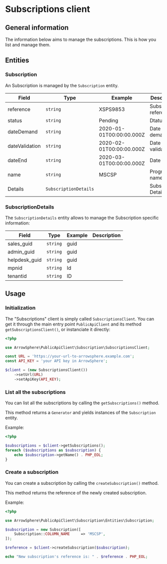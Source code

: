# Subscriptions client

## General information

The information below aims to manage the subscriptions. This is how you list and manage them.

## Entities

### Subscription

An Subscription is managed by the `Subscription` entity.

| Field         | Type           | Example                | Description                |
|---------------|----------------|------------------------|----------------------------|
| reference     | `string`       | XSPS9853               | Subscription reference ID  |
| status        | `string`       | Pending                | Dtatus                     |
| dateDemand    | `string`       | 2020-01-01T00:00:00.000Z | Date demand                |
| dateValidation | `string`       | 2020-02-01T00:00:00.000Z | Date of validation         |
| dateEnd       | `string`       | 2020-03-01T00:00:00.000Z | Date end                   |
| name          | `string`       | MSCSP                  | Program name               |
| Details       | `SubscriptionDetails`       |                        | Subscription Details       |

### SubscriptionDetails

The `SubscriptionDetails` entity allows to manage the Subscription specific information:

| Field            | Type     | Example | Description                                              |
|------------------| -------- |---------| -------------------------------------------------------- |
| sales_guid       | `string` | guid    |                         |
| admin_guid       | `string` | guid    |                                              |
| helpdesk_guid    | `string` | guid    |                                 |
| mpnid            | `string`   | Id      |  |
| tenantid         | `string` | ID      |                                     |

## Usage

### Initialization

The "Subscriptions" client is simply called `SubscriptionsClient`.
You can get it through the main entry point `PublicApiClient` and its method `getSubscriptionsClient()`, or instanciate it directly:

```php
<?php

use ArrowSphere\PublicApiClient\Subscription\SubscriptionsClient;

const URL = 'https://your-url-to-arrowsphere.example.com';
const API_KEY = 'your API key in ArrowSphere';

$client = (new SubscriptionsClient())
    ->setUrl(URL)
    ->setApiKey(API_KEY);
```

### List all the subscriptions

You can list all the subscriptions by calling the `getSubscriptions()` method.

This method returns a `Generator` and yields instances of the `Subscription` entity.

Example:

```php
<?php

$subscriptions = $client->getSubscriptions();
foreach ($subscriptions as $subscription) {
    echo $subscription->getName() . PHP_EOL;
}
```

### Create a subscription

You can create a subscription by calling the `createSubscription()` method.

This method returns the reference of the newly created subscription.

Example:

```php
<?php

use ArrowSphere\PublicApiClient\Subscription\Entities\Subscription;

$subscription = new Subscription([
    Subscription::COLUMN_NAME     => 'MSCSP',
]);

$reference = $client->createSubscription($subscription);

echo "New subscription's reference is: " . $reference . PHP_EOL;
```
